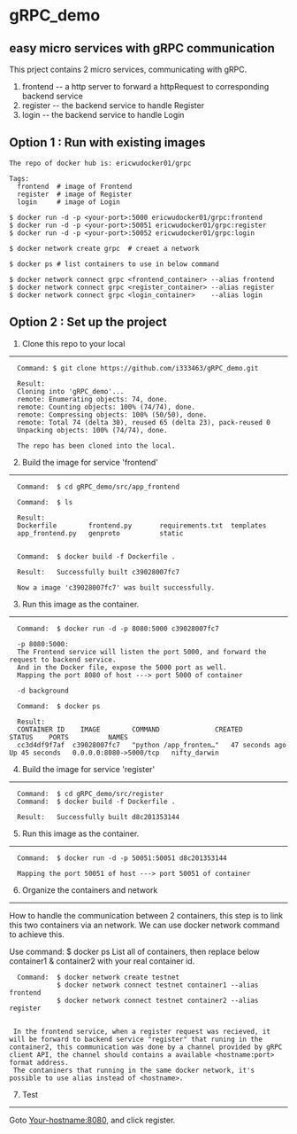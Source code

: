 # gRPC_demo
easy micro services with gRPC communication
--------------------------------------------

This prject contains 2 micro services, communicating with gRPC.
  1. frontend -- a http server to forward a httpRequest to corresponding backend service
  2. register -- the backend service to handle Register
  3. login    -- the backend service to handle Login
  
  
Option 1 : Run with existing images
-----------------------------------
    The repo of docker hub is: ericwudocker01/grpc
    
    Tags: 
      frontend  # image of Frontend
      register  # image of Register
      login     # image of Login

    $ docker run -d -p <your-port>:5000 ericwudocker01/grpc:frontend
    $ docker run -d -p <your-port>:50051 ericwudocker01/grpc:register
    $ docker run -d -p <your-port>:50052 ericwudocker01/grpc:login
    
    $ docker network create grpc  # creaet a network

    $ docker ps # list containers to use in below command

    $ docker network connect grpc <frontend_container> --alias frontend
    $ docker network connect grpc <register_container> --alias register
    $ docker network connect grpc <login_container>    --alias login


Option 2 : Set up the project
----------------------------

  1. Clone this repo to your local
  ------------------------------------------------------------------------------
     
      Command: $ git clone https://github.com/i333463/gRPC_demo.git
      
      Result:
      Cloning into 'gRPC_demo'...
      remote: Enumerating objects: 74, done.
      remote: Counting objects: 100% (74/74), done.
      remote: Compressing objects: 100% (50/50), done.
      remote: Total 74 (delta 30), reused 65 (delta 23), pack-reused 0
      Unpacking objects: 100% (74/74), done.
      
      The repo has been cloned into the local.
      
  
  2. Build the image for service 'frontend'
  ------------------------------------------------------------------------------
     
      Command:  $ cd gRPC_demo/src/app_frontend 
      
      Command:  $ ls
      
      Result:
      Dockerfile        frontend.py       requirements.txt  templates
      app_frontend.py   genproto          static
     

      Command:  $ docker build -f Dockerfile .
      
      Result:   Successfully built c39028007fc7
      
      Now a image 'c39028007fc7' was built successfully.
      
  3. Run this image as the container.
  ------------------------------------------------------------------------------
  
      Command:  $ docker run -d -p 8080:5000 c39028007fc7
      
      -p 8080:5000:
      The Frontend service will listen the port 5000, and forward the request to backend service.
      And in the Docker file, expose the 5000 port as well.
      Mapping the port 8080 of host ---> port 5000 of container
      
      -d background
      
      Command:  $ docker ps
      
      Result:
      CONTAINER ID    IMAGE        COMMAND              CREATED        STATUS    PORTS          NAMES
      cc3d4df9f7af  c39028007fc7   "python /app_fronten…"   47 seconds ago   Up 45 seconds   0.0.0.0:8080->5000/tcp   nifty_darwin
      
  4. Build the image for service 'register'
  ------------------------------------------------------------------------------
   
      Command:  $ cd gRPC_demo/src/register
      Command:  $ docker build -f Dockerfile .
      
      Result:   Successfully built d8c201353144
      
  5. Run this image as the container.
  ------------------------------------------------------------------------------
   
      Command:  $ docker run -d -p 50051:50051 d8c201353144
      
      Mapping the port 50051 of host ---> port 50051 of container
      
  6. Organize the containers and network
  ------------------------------------------------------------------------------
  
  How to handle the communication between 2 containers, this step is to link this two containers via an network. We can use docker network command to achieve this.
  
  Use command:   $ docker ps 
  List all of containers, then replace below container1 & container2 with your real container id.
  
      Command:  $ docker network create testnet
                $ docker network connect testnet container1 --alias frontend
                $ docker network connect testnet container2 --alias register
                
     
     In the frontend service, when a register request was recieved, it will be forward to backend service "register" that runing in the container2, this communication was done by a channel provided by gRPC client API, the channel should contains a available <hostname:port> format address.
     The contaniners that running in the same docker network, it's possible to use alias instead of <hostname>.
     
  7. Test
  ------------------------------------------------------------------------------
 
   Goto <Your-hostname:8080>, and click register. 
 
     
   
   
      
  
     
      
  
